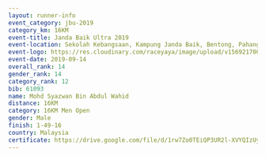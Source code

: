 ```yaml
---
layout: runner-info 
event_category: jbu-2019 
category_km: 16KM 
event-title: Janda Baik Ultra 2019  
event-location: Sekolah Kebangsaan, Kampung Janda Baik, Bentong, Pahang, Malaysia 
event-logo: https://res.cloudinary.com/raceyaya/image/upload/v1569217009/logo/janda-baik_vch1pc.jpg 
event-date: 2019-09-14 
overall_rank: 14
gender_rank: 14
category_rank: 12
bib: 61093
name: Mohd Syazwan Bin Abdul Wahid
distance: 16KM
category: 16KM Men Open
gender: Male
finish: 1-49-16
country: Malaysia
certificate: https://drive.google.com/file/d/1rw7Zo0TEiQP3UR2l-XVYQIzUyUA3eGjr/view?usp=sharing
---
```

